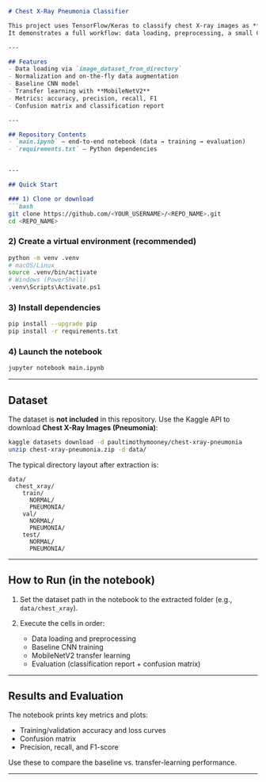 ````markdown
# Chest X-Ray Pneumonia Classifier

This project uses TensorFlow/Keras to classify chest X-ray images as **Normal** or **Pneumonia**.  
It demonstrates a full workflow: data loading, preprocessing, a small CNN baseline, and a **MobileNetV2** transfer-learning pipeline with evaluation.

---

## Features
- Data loading via `image_dataset_from_directory`
- Normalization and on-the-fly data augmentation
- Baseline CNN model
- Transfer learning with **MobileNetV2**
- Metrics: accuracy, precision, recall, F1
- Confusion matrix and classification report

---

## Repository Contents
- `main.ipynb` — end-to-end notebook (data → training → evaluation)
- `requirements.txt` — Python dependencies


---

## Quick Start

### 1) Clone or download
```bash
git clone https://github.com/<YOUR_USERNAME>/<REPO_NAME>.git
cd <REPO_NAME>
````

### 2) Create a virtual environment (recommended)

```bash
python -m venv .venv
# macOS/Linux
source .venv/bin/activate
# Windows (PowerShell)
.venv\Scripts\Activate.ps1
```

### 3) Install dependencies

```bash
pip install --upgrade pip
pip install -r requirements.txt
```

### 4) Launch the notebook

```bash
jupyter notebook main.ipynb
```

---

## Dataset

The dataset is **not included** in this repository. Use the Kaggle API to download **Chest X-Ray Images (Pneumonia)**:

```bash
kaggle datasets download -d paultimothymooney/chest-xray-pneumonia
unzip chest-xray-pneumonia.zip -d data/
```

The typical directory layout after extraction is:

```
data/
  chest_xray/
    train/
      NORMAL/
      PNEUMONIA/
    val/
      NORMAL/
      PNEUMONIA/
    test/
      NORMAL/
      PNEUMONIA/
```



---

## How to Run (in the notebook)

1. Set the dataset path in the notebook to the extracted folder (e.g., `data/chest_xray`).
2. Execute the cells in order:

   * Data loading and preprocessing
   * Baseline CNN training
   * MobileNetV2 transfer learning
   * Evaluation (classification report + confusion matrix)

---

## Results and Evaluation

The notebook prints key metrics and plots:

* Training/validation accuracy and loss curves
* Confusion matrix
* Precision, recall, and F1-score

Use these to compare the baseline vs. transfer-learning performance.

---




```
```

